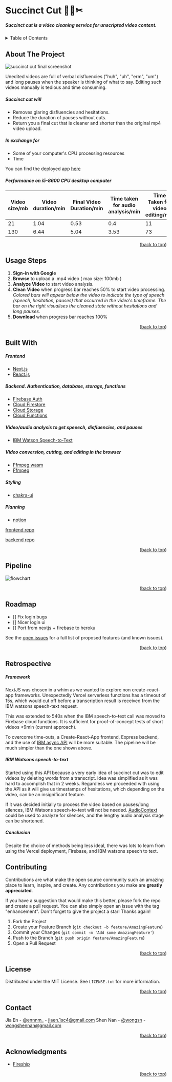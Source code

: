 <div id="top"></div>

# Succinct Cut 🎥🧹✂

##### Succinct cut is a video cleaning service for unscripted video content.

<!-- TABLE OF CONTENTS -->

<details>
  <summary>Table of Contents</summary>
  <ol>
    <li>
      <a href="#about-the-project">About The Project</a>
    </li>
    <li><a href="#usage-steps">Usage Steps</a></li>
    <li><a href="#built-with">Built With</a></li>
    <li><a href="#pipeline">Pipeline</a></li>
    <li><a href="#roadmap">Roadmap</a></li>
    <li><a href="#retrospective">Retrospective</a></li>
    <li><a href="#contributing">Contributing</a></li>
    <li><a href="#license">License</a></li>
    <li><a href="#contact">Contact</a></li>
    <li><a href="#acknowledgments">Acknowledgments</a></li>
  </ol>
</details>

<!-- ABOUT THE PROJECT -->

## About The Project

![succinct cut final screenshot](/images/6_sc.png)

Unedited videos are full of verbal disfluencies ("huh", "uh", "erm", "um") and long pauses when the speaker is thinking of what to say. Editing such videos manually is tedious and time consuming.

##### Succinct cut will

- Removes glaring disfluencies and hesitations.
- Reduce the duration of pauses without cuts.
- Return you a final cut that is cleaner and shorter than the original mp4 video upload.

##### In exchange for

- Some of your computer's CPU processing resources
- Time

You can find the deployed app [here](http://cutcut-sigma.vercel.app/)

##### Performance on i5-8600 CPU desktop computer

| Video size/mb | Video duration/min | Final Video Duration/min | Time taken for audio analysis/min | Time Taken for video editing/min |
| ------------- | ------------------ | ------------------------ | --------------------------------- | -------------------------------- |
| 21            | 1.04               | 0.53                     | 0.4                               | 11                               |
| 130           | 6.44               | 5.04                     | 3.53                              | 73                               |

<p align="right">(<a href="#top">back to top</a>)</p>

## Usage Steps

1. **Sign-in with Google**
2. **Browse** to upload a .mp4 video ( max size: 100mb )
3. **Analyze Video** to start video analysis.
4. **Clean** **Video** when progress bar reaches 50% to start video processing.
   _Colored bars will appear below the video to indicate the type of speech (speech, hesitation, pauses) that occurred in the video's timeframe.
   The bar on the right visualises the cleaned state without hesitations and long pauses._
5. **Download** when progress bar reaches 100%

<p align="right">(<a href="#top">back to top</a>)</p>

## Built With

##### Frontend

- [Next.js](https://nextjs.org/)
- [React.js](https://reactjs.org/)

##### Backend. Authentication, database, storage, functions

- [Firebase Auth](https://firebase.google.com/docs/auth)
- [Cloud Firestore](https://firebase.google.com/docs/firestore)
- [Cloud Storage](https://firebase.google.com/docs/storage)
- [Cloud Functions](https://firebase.google.com/docs/functions)

##### Video/audio analysis to get speeech, disfluencies, and pauses

- [IBM Watson Speech-to-Text](https://www.ibm.com/sg-en/cloud/watson-speech-to-text)

##### Video conversion, cutting, and editing in the browser

- [Ffmpeg.wasm](https://github.com/ffmpegwasm/ffmpeg.wasm)
- [Ffmpeg](https://www.ffmpeg.org/)

##### Styling

- [chakra-ui](https://chakra-ui.com/)

##### Planning

- [notion](https://wongshennan.notion.site/Video-Editor-Transcription-2877c4a64f5b46fdaace8af30a474a5d)

[frontend repo](https://github.com/Ennnm/succinct-cut)

[backend repo](https://github.com/Ennnm/succinct-cut-cloudfunc)

<p align="right">(<a href="#top">back to top</a>)</p>

## Pipeline

![flowchart](/images/pipeline_mermaid.JPG)

<p align="right">(<a href="#top">back to top</a>)</p>

<!-- ROADMAP -->

## Roadmap

- [] Fix login bugs
- [] Nicer login ui
- [] Port from nextjs + firebase to heroku

See the [open issues](https://github.com/ennnm/succinct_cut/issues) for a full list of proposed features (and known issues).

<p align="right">(<a href="#top">back to top</a>)</p>

<!-- Retrospective-->

## Retrospective

##### Framework

NextJS was chosen in a whim as we wanted to explore non create-react-app frameworks. Unexpectedly Vercel serverless functions has a timeout of 15s, which would cut off before a transcription result is received from the IBM watsons speech-text request.

This was extended to 540s when the IBM speech-to-text call was moved to Firebase cloud functions. It is sufficient for proof-of-concept tests of short videos <9min (current approach).

To overcome time-outs, a Create-React-App frontend, Express backend, and the use of [IBM async API](https://cloud.ibm.com/apidocs/speech-to-text?code=node#registercallback) will be more suitable. The pipeline will be much simpler than the one shown above.

##### IBM Watsons speech-to-text

Started using this API because a very early idea of succinct cut was to edit videos by deleting words from a transcript. Idea was simplified as it was hard to accomplish that in 2 weeks. Regardless we proceeded with using the API as it will give us timestamps of hesitations, which depending on the video, can be an insignificant feature.

If it was decided initially to process the video based on pauses/long silences, IBM Watsons speech-to-text will not be needed. [AudioContext](https://developer.mozilla.org/en-US/docs/Web/API/AudioContext) could be used to analyze for silences, and the lengthy audio analysis stage can be shortened.

##### Conclusion

Despite the choice of methods being less ideal, there was lots to learn from using the Vercel deployment, Firebase, and IBM watsons speech to text.

<!-- CONTRIBUTING -->

## Contributing

Contributions are what make the open source community such an amazing place to learn, inspire, and create. Any contributions you make are **greatly appreciated**.

If you have a suggestion that would make this better, please fork the repo and create a pull request. You can also simply open an issue with the tag "enhancement".
Don't forget to give the project a star! Thanks again!

1. Fork the Project
2. Create your Feature Branch (`git checkout -b feature/AmazingFeature`)
3. Commit your Changes (`git commit -m 'Add some AmazingFeature'`)
4. Push to the Branch (`git push origin feature/AmazingFeature`)
5. Open a Pull Request

<p align="right">(<a href="#top">back to top</a>)</p>

<!-- LICENSE -->

## License

Distributed under the MIT License. See `LICENSE.txt` for more information.

<p align="right">(<a href="#top">back to top</a>)</p>

<!-- CONTACT -->

## Contact

Jia En - [@ennnm\_](https://twitter.com/ennnm_) - jiaen.1sc4@gmail.com
Shen Nan - [@wongsn](https://twitter.com/wongsn) - wongshennan@gmail.com

<p align="right">(<a href="#top">back to top</a>)</p>

<!-- ACKNOWLEDGMENTS -->

## Acknowledgments

- [Fireship ](https://www.youtube.com/watch?v=-OTc0Ki7Sv0)

<p align="right">(<a href="#top">back to top</a>)</p>

<!-- MARKDOWN LINKS & IMAGES -->
<!-- https://www.markdownguide.org/basic-syntax/#reference-style-links -->

[contributors-shield]: https://img.shields.io/github/contributors/github_username/repo_name.svg?style=for-the-badge
[contributors-url]: https://github.com/github_username/repo_name/graphs/contributors
[forks-shield]: https://img.shields.io/github/forks/github_username/repo_name.svg?style=for-the-badge
[forks-url]: https://github.com/github_username/repo_name/network/members
[stars-shield]: https://img.shields.io/github/stars/github_username/repo_name.svg?style=for-the-badge
[stars-url]: https://github.com/github_username/repo_name/stargazers
[issues-shield]: https://img.shields.io/github/issues/github_username/repo_name.svg?style=for-the-badge
[issues-url]: https://github.com/github_username/repo_name/issues
[license-shield]: https://img.shields.io/github/license/github_username/repo_name.svg?style=for-the-badge
[license-url]: https://github.com/github_username/repo_name/blob/master/LICENSE.txt
[linkedin-shield]: https://img.shields.io/badge/-LinkedIn-black.svg?style=for-the-badge&logo=linkedin&colorB=555
[linkedin-url]: https://linkedin.com/in/linkedin_username
[product-screenshot]: images/screenshot.png
